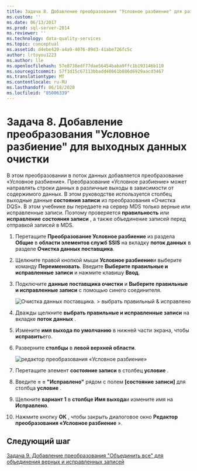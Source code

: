 ```yaml
---
title: Задача 8. Добавление преобразования "Условное разбиение" для разбиения выходных данных очистки | Документация Майкрософт
ms.custom: ''
ms.date: 06/13/2017
ms.prod: sql-server-2014
ms.reviewer: ''
ms.technology: data-quality-services
ms.topic: conceptual
ms.assetid: d4ebe420-a4a9-4076-89d3-41abe726fc5c
author: lrtoyou1223
ms.author: lle
ms.openlocfilehash: 57e8738edf77dae56454baba9ffc1b193146b110
ms.sourcegitcommit: 57f1d15c67113bbadd40861b886d6929aacd3467
ms.translationtype: MT
ms.contentlocale: ru-RU
ms.lasthandoff: 06/18/2020
ms.locfileid: "85006339"
---
```

# <a name="task-8-adding-conditional-split-transform-to-split-cleansing-output"></a>Задача 8. Добавление преобразования "Условное разбиение" для выходных данных очистки
  В этом преобразовании в поток данных добавляется преобразование «Условное разбиение». Преобразование «Условное разбиение» может направлять строки данных в различные выходы в зависимости от содержимого данных. В этом руководстве используется столбец выходные данные **состояния записи** из преобразования «Очистка DQS». В этом учебнике вы передаете на сервер MDS только верные или исправленные записи. Поэтому проверяется **правильность** или **исправление** **состояния записи** , а также объединение записей перед отправкой записей в MDS.  
  
1.  Перетащите **Преобразование Условное разбиение** из раздела **Общие** в **области элементов служб SSIS** на вкладку **поток данных** в разделе **Очистка данных поставщика**.  
  
2.  Щелкните правой кнопкой мыши **Условное разбиение**и выберите команду **Переименовать**. Введите **Выберите правильные и исправленные записи** и нажмите клавишу **Ввод**.  
  
3.  Подключите **данные поставщика очистки** и **Выберите правильные и исправленные записи** с помощью синего соединителя.  
  
     ![Очистка данных поставщика. > выбрать правильный & исправлено](../../2014/tutorials/media/et-addingcsttosplitcleansingoutput-01.jpg "Очистка данных поставщика —> выбор параметров «Правильно» и «Исправлено»")  
  
4.  Дважды щелкните **выбрать правильные и исправленные записи** на вкладке **поток данных** .  
  
5.  Измените **имя выхода по умолчанию** в нижней части экрана, чтобы **исправить**его.  
  
6.  Разверните **столбцы** в **левой верхней области**.  
  
     ![редактор преобразования «Условное разбиение»](../../2014/tutorials/media/et-addingcsttosplitcleansingoutput-02.jpg "редактор преобразования «Условное разбиение»")  
  
7.  Перетащите элемент **состояние записи** в столбец **условие** .  
  
8.  Введите **= = "Исправлено"** рядом с полем **[состояние записи]** для столбца **условие** .  
  
9. Щелкните **вариант 1** в **столбце Имя выхода**и измените имя на **Исправлено**.  
  
10. Нажмите кнопку **ОК** , чтобы закрыть диалоговое окно **Редактор преобразования «Условное разбиение** ».  
  
## <a name="next-step"></a>Следующий шаг  
 [Задача 9. Добавление преобразования "Объединить все" для объединения верных и исправленных записей](../../2014/tutorials/task-9-adding-union-all-transform-to-combine-correct-and-corrected-records.md)  
  
  
